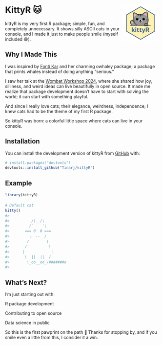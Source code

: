 
<!-- README.md is generated from README.Rmd. Please edit that file -->

# KittyR 🐱 <img src="man/figures/kittyR_sticker.png" align="right" alt="" width="120" />

<!-- badges: start -->
<!-- badges: end -->

kittyR is my very first R package; simple, fun, and completely
unnecessary. It shows silly ASCII cats in your console, and I made it
just to make people smile (myself included 😄).

## Why I Made This

I was inspired by [Fonti Kar](https://github.com/fontikar/ohwhaley) and
her charming owhaley package; a package that prints whales instead of
doing anything “serious.”

I saw her talk at the [Wombat Workshop
2024](https://github.com/fontikar/silly-wombat/blob/main/slides.pdf),
where she shared how joy, silliness, and weird ideas can live
beautifully in open source. It made me realize that package development
doesn’t have to start with solving the world; it can start with
something playful.

And since I really love cats; their elegance, weirdness, independence; I
knew cats had to be the theme of my first R package.

So kittyR was born: a colorful little space where cats can live in your
console.

## Installation

You can install the development version of kittyR from
[GitHub](https://github.com/) with:

``` r
# install.packages("devtools")
devtools::install_github("Tinarj/kittyR")
```

## Example

``` r
library(kittyR)

# Default cat
kitty()
#> 
#>          /\__/\
#>         /`    '\
#>       === 0  0 ===
#>         \  --  /
#>        /        \
#>       /          \
#>      |            |
#>       \  ||  ||  /
#>        \_oo__oo_/#######o
#> 
```

## What’s Next?

I’m just starting out with:

R package development

Contributing to open source

Data science in public

So this is the first pawprint on the path 🐾 Thanks for stopping by, and
if you smile even a little from this, I consider it a win.
